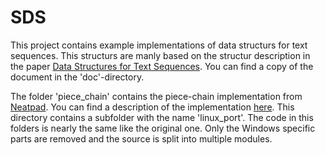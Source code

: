 # SDS

This project contains example implementations of data structurs for text 
sequences. This structurs are manly based on the structur description in the 
paper [Data Structures for Text Sequences](https://www.cs.unm.edu/~crowley/papers/sds.pdf).
You can find a copy of the document in the 'doc'-directory.

The folder 'piece_chain' contains the piece-chain implementation from [Neatpad](http://www.catch22.net/tuts/neatpad). 
You can find a description of the implementation [here](http://www.catch22.net/tuts/piece-chains). 
This directory contains a subfolder with the name 'linux_port'. The code in 
this folders is nearly the same like the original one. Only the Windows specific 
parts are removed and the source is split into multiple modules.
